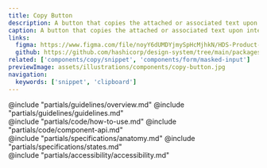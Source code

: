 ```yaml
---
title: Copy Button
description: A button that copies the attached or associated text upon interaction.
caption: A button that copies the attached or associated text upon interaction.
links:
  figma: https://www.figma.com/file/noyY6dUMDYjmySpHcMjhkN/HDS-Product---Components?type=design&node-id=37400-71082&mode=design
  github: https://github.com/hashicorp/design-system/tree/main/packages/components/addon/components/hds/copy/button
related: ['components/copy/snippet', 'components/form/masked-input']
previewImage: assets/illustrations/components/copy-button.jpg
navigation:
  keywords: ['snippet', 'clipboard']
---
```


<section data-tab="Guidelines">
  @include "partials/guidelines/overview.md"
  @include "partials/guidelines/guidelines.md"
</section>

<section data-tab="Code">
  @include "partials/code/how-to-use.md"
  @include "partials/code/component-api.md"
</section>

<section data-tab="Specifications">
  @include "partials/specifications/anatomy.md"
  @include "partials/specifications/states.md"
</section>

<section data-tab="Accessibility">
  @include "partials/accessibility/accessibility.md"
</section>